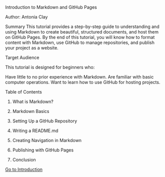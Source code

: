 Introduction to Markdown and GitHub Pages

Author: Antonia Clay

Summary
This tutorial provides a step-by-step guide to understanding and using Markdown to create beautiful, structured documents, and host them on GitHub Pages. By the end of this tutorial, you will know how to format content with Markdown, use GitHub to manage repositories, and publish your project as a website.

Target Audience

This tutorial is designed for beginners who:

Have little to no prior experience with Markdown.
Are familiar with basic computer operations.
Want to learn how to use GitHub for hosting projects.

Table of Contents

1. What is Markdown?

2. Markdown Basics

3. Setting Up a GitHub Repository

4. Writing a README.md

5. Creating Navigation in Markdown

6. Publishing with GitHub Pages

7. Conclusion

[Go to Introduction](./tutorial/introduction.md)
